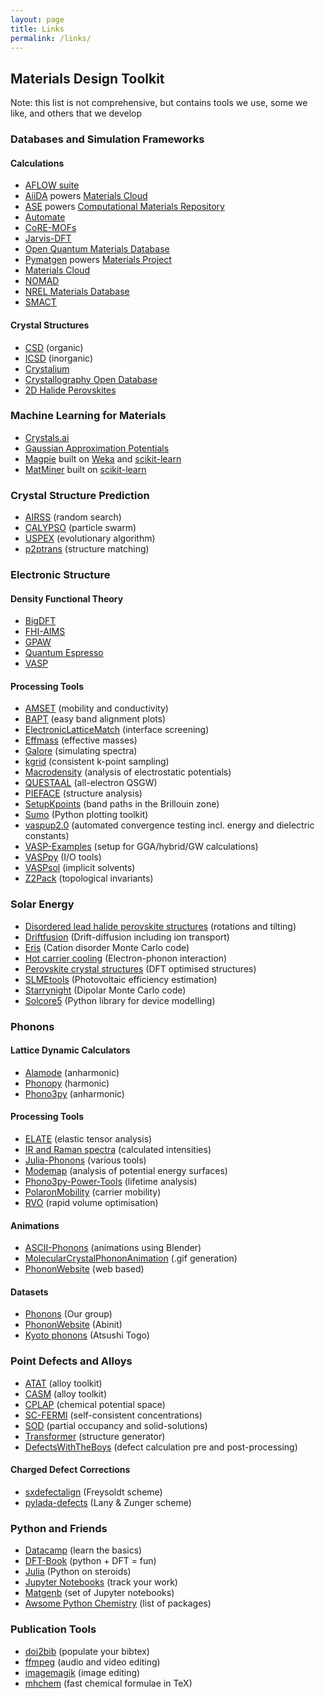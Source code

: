 ```yaml
---
layout: page
title: Links
permalink: /links/
---
```


## Materials Design Toolkit

Note: this list is not comprehensive, but contains tools we use, some we like, and others that we develop

### Databases and Simulation Frameworks

#### Calculations 

* [AFLOW suite](http://www.aflowlib.org) 
* [AiiDA](http://www.aiida.net) powers [Materials Cloud](https://www.materialscloud.org)
* [ASE](https://wiki.fysik.dtu.dk/ase/) powers [Computational Materials Repository](https://cmr.fysik.dtu.dk)
* [Automate](https://hackingmaterials.github.io/atomate/) 
* [CoRE-MOFs](http://gregchung.github.io/CoRE-MOFs/) 
* [Jarvis-DFT](https://www.ctcms.nist.gov/~knc6/JVASP.html)
* [Open Quantum Materials Database](http://oqmd.org)
* [Pymatgen](http://pymatgen.org) powers [Materials Project](https://materialsproject.org) 
* [Materials Cloud](https://www.materialscloud.org/)
* [NOMAD](https://nomad-coe.eu) 
* [NREL Materials Database](https://materials.nrel.gov)
* [SMACT](https://github.com/WMD-group/SMACT)

#### Crystal Structures 

* [CSD](https://www.psds.ac.uk/csd) (organic)
* [ICSD](https://www.psds.ac.uk/icsd) (inorganic)
* [Crystalium](http://crystalium.materialsvirtuallab.org)
* [Crystallography Open Database](http://www.crystallography.net/cod/) 
* [2D Halide Perovskites](http://www.pdb.nmse-lab.ru)

### Machine Learning for Materials 

* [Crystals.ai](https://crystals.ai)
* [Gaussian Approximation Potentials](https://github.com/libAtoms/QUIP)
* [Magpie](https://bitbucket.org/wolverton/magpie) built on [Weka](https://www.cs.waikato.ac.nz/ml/weka/) and [scikit-learn](http://scikit-learn.org)
* [MatMiner](http://hackingmaterials.github.io/matminer) built on [scikit-learn](http://scikit-learn.org)

### Crystal Structure Prediction

* [AIRSS](https://www.mtg.msm.cam.ac.uk/Codes/AIRSS) (random search)
* [CALYPSO](http://www.calypso.cn) (particle swarm)
* [USPEX](http://uspex-team.org/en/uspex) (evolutionary algorithm) 
* [p2ptrans](https://github.com/ftherrien/p2ptrans) (structure matching)

### Electronic Structure

#### Density Functional Theory

* [BigDFT](http://bigdft.org)
* [FHI-AIMS](https://aimsclub.fhi-berlin.mpg.de)
* [GPAW](https://wiki.fysik.dtu.dk/gpaw/)
* [Quantum Espresso](https://www.quantum-espresso.org)
* [VASP](https://www.vasp.at)

#### Processing Tools

* [AMSET](https://github.com/hackingmaterials/amset) (mobility and conductivity) 
* [BAPT](https://github.com/utf/bapt) (easy band alignment plots)
* [ElectronicLatticeMatch](https://github.com/keeeto/ElectronicLatticeMatch) (interface screening)
* [Effmass](https://github.com/lucydot/effmass) (effective masses)
* [Galore](https://github.com/SMTG-UCL/galore) (simulating spectra)
* [kgrid](https://github.com/WMD-group/kgrid) (consistent k-point sampling)
* [Macrodensity](https://github.com/WMD-group/MacroDensity) (analysis of electrostatic potentials)
* [QUESTAAL](https://www.questaal.org) (all-electron QSGW)
* [PIEFACE](https://github.com/jcumby/PIEFACE) (structure analysis)
* [SetupKpoints](https://github.com/keeeto/SetupKpoints) (band paths in the Brillouin zone)
* [Sumo](https://github.com/SMTG-UCL/sumo) (Python plotting toolkit)
* [vaspup2.0](https://github.com/kavanase/vaspup2.0) (automated convergence testing incl. energy and dielectric constants)
* [VASP-Examples](https://github.com/JMSkelton/VASP-Examples) (setup for GGA/hybrid/GW calculations)
* [VASPpy](https://github.com/bjmorgan/vasppy) (I/O tools)
* [VASPsol](https://github.com/henniggroup/VASPsol) (implicit solvents)
* [Z2Pack](http://z2pack.ethz.ch) (topological invariants)

### Solar Energy 

* [Disordered lead halide perovskite structures](https://github.com/jarvist/Disordered-MAPI-Phonons) (rotations and tilting)
* [Driftfusion](https://github.com/barnesgroupICL/Driftfusion) (Drift-diffusion including ion transport)
* [Eris](https://github.com/WMD-group/Eris) (Cation disorder Monte Carlo code)
* [Hot carrier cooling](https://github.com/WMD-group/hot-carrier-cooling) (Electron-phonon interaction)
* [Perovskite crystal structures](https://github.com/WMD-group/hybrid-perovskites) (DFT optimised structures)
* [SLMEtools](https://github.com/keeeto/SLMETools) (Photovoltaic efficiency estimation)
* [Starrynight](https://github.com/WMD-group/StarryNight) (Dipolar Monte Carlo code)
* [Solcore5](https://github.com/dalonsoa/solcore5) (Python library for device modelling)

### Phonons

#### Lattice Dynamic Calculators 

* [Alamode](https://alamode.readthedocs.io) (anharmonic)
* [Phonopy](https://atztogo.github.io/phonopy/) (harmonic)
* [Phono3py](https://atztogo.github.io/phono3py/) (anharmonic)

#### Processing Tools

* [ELATE](http://progs.coudert.name/elate) (elastic tensor analysis) 
* [IR and Raman spectra](https://github.com/JMSkelton/Phonopy-Spectroscopy) (calculated intensities)
* [Julia-Phonons](https://github.com/jarvist/Julia-Phonons) (various tools)
* [Modemap](https://github.com/JMSkelton/ModeMap) (analysis of potential energy surfaces)
* [Phono3py-Power-Tools](https://github.com/skelton-group/Phono3py-Power-Tools) (lifetime analysis)
* [PolaronMobility](https://github.com/jarvist/PolaronMobility.jl) (carrier mobility)
* [RVO](https://github.com/WMD-group/rvo) (rapid volume optimisation)

#### Animations

* [ASCII-Phonons](https://github.com/ajjackson/ascii-phonons) (animations using Blender) 
* [MolecularCrystalPhononAnimation](https://github.com/JMSkelton/MolecularCrystalPhononAnimation) (.gif generation)
* [PhononWebsite](http://henriquemiranda.github.io/phononwebsite/phonon.html) (web based)

#### Datasets

* [Phonons](https://github.com/WMD-group/Phonons) (Our group)
* [PhononWebsite](http://henriquemiranda.github.io/phononwebsite/phonon.html) (Abinit)
* [Kyoto phonons](http://phonondb.mtl.kyoto-u.ac.jp) (Atsushi Togo)

### Point Defects and Alloys

* [ATAT](https://www.brown.edu/Departments/Engineering/Labs/avdw/atat/) (alloy toolkit)
* [CASM](https://github.com/prisms-center/CASMcode) (alloy toolkit)
* [CPLAP](https://github.com/jbuckeridge/cplap) (chemical potential space)
* [SC-FERMI](https://github.com/jbuckeridge/sc-fermi) (self-consistent concentrations)
* [SOD](https://github.com/Grau-CrespoGroup/sod) (partial occupancy and solid-solutions)
* [Transformer](https://github.com/JMSkelton/Transformer) (structure generator) 
* [DefectsWithTheBoys](https://github.com/kavanase/DefectsWithTheBoys) (defect calculation pre and post-processing)

#### Charged Defect Corrections

* [sxdefectalign](https://sxrepo.mpie.de/projects/sphinx-add-ons/files?sort=filename) (Freysoldt scheme) 
* [pylada-defects](https://github.com/pylada/pylada-defects) (Lany & Zunger scheme)

### Python and Friends

* [Datacamp](https://www.datacamp.com) (learn the basics)
* [DFT-Book](http://kitchingroup.cheme.cmu.edu/dft-book/dft.html) (python + DFT = fun)
* [Julia](https://julialang.org) (Python on steroids)
* [Jupyter Notebooks](https://jupyter.org) (track your work)
* [Matgenb](http://matgenb.materialsvirtuallab.org) (set of Jupyter notebooks)
* [Awsome Python Chemistry](https://github.com/lmmentel/awesome-python-chemistry) (list of packages)

### Publication Tools

* [doi2bib](http://www.doi2bib.org) (populate your bibtex)
* [ffmpeg](https://www.ffmpeg.org) (audio and video editing) 
* [imagemagik](https://www.imagemagick.org) (image editing) 
* [mhchem](https://ctan.org/pkg/mhchem?lang=en) (fast chemical formulae in TeX)

